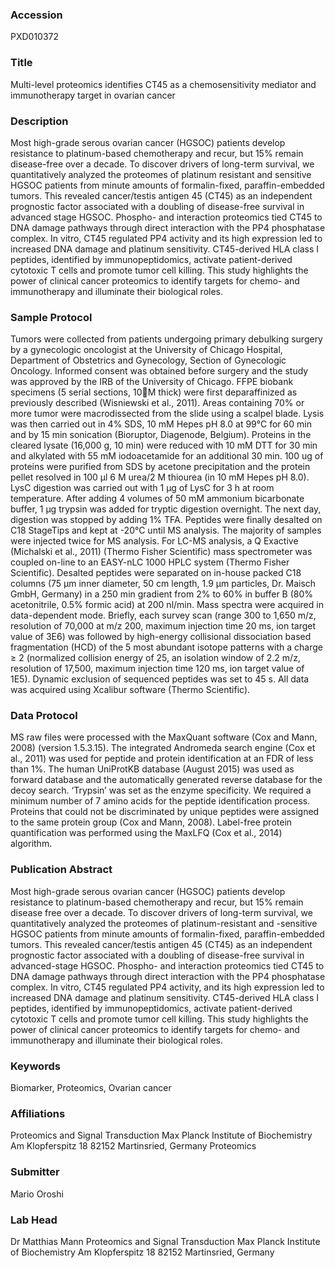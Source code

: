 ### Accession
PXD010372

### Title
Multi-level proteomics identifies CT45 as a  chemosensitivity mediator and immunotherapy target in ovarian cancer

### Description
Most high-grade serous ovarian cancer (HGSOC) patients develop resistance to platinum-based chemotherapy and recur, but 15% remain disease-free over a decade. To discover drivers of long-term survival, we quantitatively analyzed the proteomes of platinum resistant and sensitive HGSOC patients from minute amounts of formalin-fixed, paraffin-embedded tumors. This revealed cancer/testis antigen 45 (CT45) as an independent prognostic factor associated with a doubling of disease-free survival in advanced stage HGSOC. Phospho- and interaction proteomics tied CT45 to DNA damage pathways through direct interaction with the PP4 phosphatase complex. In vitro, CT45 regulated PP4 activity and its high expression led to increased DNA damage and platinum sensitivity. CT45-derived HLA class I peptides, identified by immunopeptidomics, activate patient-derived cytotoxic T cells and promote tumor cell killing. This study highlights the power of clinical cancer proteomics to identify targets for chemo- and immunotherapy and illuminate their biological roles.

### Sample Protocol
Tumors were collected from patients undergoing primary debulking surgery by a gynecologic oncologist at the University of Chicago Hospital, Department of Obstetrics and Gynecology, Section of Gynecologic Oncology. Informed consent was obtained before surgery and the study was approved by the IRB of the University of Chicago. FFPE biobank specimens (5 serial sections, 10M thick) were first deparaffinized as previously described (Wisniewski et al., 2011). Areas containing 70% or more tumor were macrodissected from the slide using a scalpel blade. Lysis was then carried out in 4% SDS, 10 mM Hepes pH 8.0 at 99°C for 60 min and by 15 min sonication (Bioruptor, Diagenode, Belgium). Proteins in the cleared lysate (16,000 g, 10 min) were reduced with 10 mM DTT for 30 min and alkylated with 55 mM iodoacetamide for an additional 30 min. 100 ug of proteins were purified from SDS by acetone precipitation and the protein pellet resolved in 100 μl 6 M urea/2 M thiourea (in 10 mM Hepes pH 8.0). LysC digestion was carried out with 1 μg of LysC for 3 h at room temperature. After adding 4 volumes of 50 mM ammonium bicarbonate buffer, 1 μg trypsin was added for tryptic digestion overnight. The next day, digestion was stopped by adding 1% TFA. Peptides were finally desalted on C18 StageTips and kept at -20°C until MS analysis. The majority of samples were injected twice for MS analysis. For LC-MS analysis, a Q Exactive (Michalski et al., 2011) (Thermo Fisher Scientific) mass spectrometer was coupled on-line to an EASY-nLC 1000 HPLC system (Thermo Fisher Scientific). Desalted peptides were separated on in-house packed C18 columns (75 μm inner diameter, 50 cm length, 1.9 μm particles, Dr. Maisch GmbH, Germany) in a 250 min gradient from 2% to 60% in buffer B (80% acetonitrile, 0.5% formic acid) at 200 nl/min. Mass spectra were acquired in data-dependent mode. Briefly, each survey scan (range 300 to 1,650 m/z, resolution of 70,000 at m/z 200, maximum injection time 20 ms, ion target value of 3E6) was followed by high-energy collisional dissociation based fragmentation (HCD) of the 5 most abundant isotope patterns with a charge ≥ 2 (normalized collision energy of 25, an isolation window of 2.2 m/z, resolution of 17,500, maximum injection time 120 ms, ion target value of 1E5). Dynamic exclusion of sequenced peptides was set to 45 s. All data was acquired using Xcalibur software (Thermo Scientific).

### Data Protocol
MS raw files were processed with the MaxQuant software (Cox and Mann, 2008) (version 1.5.3.15). The integrated Andromeda search engine (Cox et al., 2011) was used for peptide and protein identification at an FDR of less than 1%. The human UniProtKB database (August 2015) was used as forward database and the automatically generated reverse database for the decoy search. ‘Trypsin’ was set as the enzyme specificity. We required a minimum number of 7 amino acids for the peptide identification process. Proteins that could not be discriminated by unique peptides were assigned to the same protein group (Cox and Mann, 2008). Label-free protein quantification was performed using the MaxLFQ (Cox et al., 2014) algorithm.

### Publication Abstract
Most high-grade serous ovarian cancer (HGSOC) patients develop resistance to platinum-based chemotherapy and recur, but 15% remain disease free over a decade. To discover drivers of long-term survival, we quantitatively analyzed the proteomes of platinum-resistant and -sensitive HGSOC patients from minute amounts of formalin-fixed, paraffin-embedded tumors. This revealed cancer/testis antigen 45 (CT45) as an independent prognostic factor associated with a doubling of disease-free survival in advanced-stage HGSOC. Phospho- and interaction proteomics tied CT45 to DNA damage pathways through direct interaction with the PP4 phosphatase complex. In&#xa0;vitro, CT45 regulated PP4 activity, and its high expression led to increased DNA damage and platinum sensitivity. CT45-derived HLA class I peptides, identified by immunopeptidomics, activate patient-derived cytotoxic T&#xa0;cells and promote tumor cell killing. This study highlights the power of clinical cancer proteomics to identify targets for chemo- and immunotherapy and illuminate their biological roles.

### Keywords
Biomarker, Proteomics, Ovarian cancer

### Affiliations
Proteomics and Signal Transduction Max Planck Institute of Biochemistry  Am Klopferspitz 18  82152 Martinsried, Germany
Proteomics

### Submitter
Mario Oroshi

### Lab Head
Dr Matthias Mann
Proteomics and Signal Transduction Max Planck Institute of Biochemistry  Am Klopferspitz 18  82152 Martinsried, Germany


